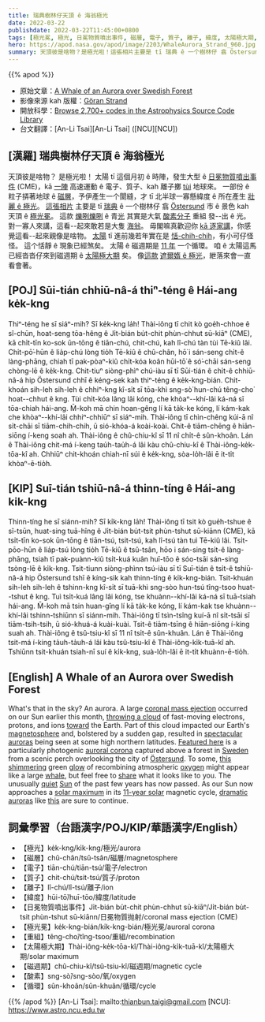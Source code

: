```yaml
---
title: 瑞典樹林仔天頂 ê 海翁極光
date: 2022-03-22
publishdate: 2022-03-22T11:45:00+0800
tags: [極光冕, 極光, 日冕物質噴出事件, 磁層, 電子, 質子, 離子, 緯度, 太陽極大期, 磁週期, 酸素]
hero: https://apod.nasa.gov/apod/image/2203/WhaleAurora_Strand_960.jpg
summary: 天頂彼是啥物？是極光啦！這張相片主要是 tī 瑞典 ê 一个樹林仔 翕 Östersund 市 ê 景色 kah 天頂 ê 極光冕。
---
```


{{% apod %}}

- 原始文章：[A Whale of an Aurora over Swedish Forest](https://apod.nasa.gov/apod/ap220322.html)
- 影像來源 kah 版權：[Göran Strand](https://astrofotografen.se/)
- 開放科學：[Browse 2,700+ codes in the Astrophysics Source Code Library](https://ascl.net/code/all)
- 台文翻譯：[An-Li Tsai][An-Li Tsai] ([NCU][NCU])

## [漢羅] 瑞典樹林仔天頂 ê 海翁極光
天頂彼是啥物？
是極光啦！
太陽 tī 這個月初 ê 時陣，發生大型 ê [日冕物質噴出事件][coronal mass ejection] (CME)，kā [一陣][throwing a cloud] 高速運動 ê 電子、質子、kah 離子擲 [tùi][toward] 地球來。
一部份 ê 粒子挵著地球 ê [磁層][magnetosphere]，予伊產生一个閬縫，才 tī 北半球一寡懸緯度 ê 所在產生 [壯麗 ê 極光][spectacular auroras]。
[這張相片][Featured here] 主要是 tī [瑞典][Sweden] ê 一个樹林仔 翕 [Östersund][Östersund] 市 ê 景色 kah 天頂 ê [極光冕][auroral corona]。
這款 [爍咧爍咧][this shimmering] ê 青[光][glow] 其實是大氣 [酸素分子][oxygen] 重組 發--出 ê 光。
對一寡人來講，這看--起來敢若是大隻 [海翁][whale]。
毋閣嘛真歡迎你 [kā 逐家講][share]，你感覺這看--起來親像是啥物。
[太陽][Sun] tī 進前幾若年實在是 [恬-chih-chih][quiet]，有小可仔怪怪。
這个恬靜 ê 現象已經煞矣。
太陽 ê 磁週期是 [11 年][11-year solar] 一个循環。
咱 ê 太陽這馬已經沓沓仔來到磁週期 ê [太陽極大期][solar maximum] 矣。
像[這款][this] [遮爾媠 ê 極光][dramatic auroras]，紲落來會一直看會著。

## [POJ] Sūi-tián chhiū-nâ-á thiⁿ-téng ê Hái-ang ke̍k-kng
Thiⁿ-téng he sī siáⁿ-mih?
Sī ke̍k-kng la̍h!
Thài-iông tī chit kò goe̍h-chhoe ê sî-chūn, hoat-seng tōa-hêng ê Ji̍t-bián bu̍t-chit phùn-chhut sū-kiāⁿ (CME), kā chi̍t-tīn ko-sok ūn-tōng ê tiān-chú, chit-chú, kah lî-chú tàn tùi Tē-kiû lâi.
Chi̍t-pō͘-hūn ê lia̍p-chú lòng tio̍h Tē-kiû ê chû-chân, hō͘ i sán-seng chi̍t-ê làng-phāng, chiah tī pak-pòaⁿ-kiû chi̍t-kóa koân hūi-tō͘ ê só͘-chāi sán-seng chòng-lē ê ke̍k-kng.
Chit-tiuⁿ siòng-phìⁿ chú-iàu sī tī Sūi-tián ê chi̍t-ê chhiū-nâ-á hip Östersund chhī ê kéng-sek kah thiⁿ-téng ê ke̍k-kng-bián.
Chit-khoán sih-leh sih-leh ê chhiⁿ-kng kî-si̍t sī tōa-khì sng-sò͘ hun-chú têng-cho͘ hoat--chhut ê kng.
Tùi chi̍t-kóa lâng lâi kóng, che khòaⁿ--khí-lâi ká-ná sī tōa-chiah hái-ang.
M̄-koh mā chin hoan-gêng lí kā ta̍k-ke kóng, lí kám-kak che khòaⁿ--khí-lâi chhiⁿ-chhiūⁿ sī siáⁿ-mih.
Thài-iông tī chìn-chêng kúi-ā nî si̍t-chāi sī tiām-chih-chih, ū sió-khóa-á koài-koài.
Chit-ê tiām-chēng ê hiān-siōng í-keng soah ah.
Thài-iông ê chû-chiu-kî sī 11 nî chi̍t-ê sûn-khoân.
Lán ê Thài-iông chit-má í-keng tau̍h-tau̍h-á lâi kàu chû-chiu-kî ê Thài-iông-ke̍k-tōa-kî ah.
Chhiūⁿ chit-khoán chiah-nī súi ê ke̍k-kng, sòa-lo̍h-lâi ē it-ti̍t khòaⁿ-ē-tio̍h.



## [KIP] Suī-tián tshiū-nâ-á thinn-tíng ê Hái-ang ki̍k-kng
Thinn-tíng he sī siánn-mih?
Sī ki̍k-kng la̍h!
Thài-iông tī tsit kò gue̍h-tshue ê sî-tsūn, huat-sing tuā-hîng ê Ji̍t-bián bu̍t-tsit phùn-tshut sū-kiānn (CME), kā tsi̍t-tīn ko-sok ūn-tōng ê tiān-tsú, tsit-tsú, kah lî-tsú tàn tuì Tē-kiû lâi.
Tsi̍t-pōo-hūn ê lia̍p-tsú lòng tio̍h Tē-kiû ê tsû-tsân, hōo i sán-sing tsi̍t-ê làng-phāng, tsiah tī pak-puànn-kiû tsi̍t-kuá kuân huī-tōo ê sóo-tsāi sán-sing tsòng-lē ê ki̍k-kng.
Tsit-tiunn siòng-phìnn tsú-iàu sī tī Suī-tián ê tsi̍t-ê tshiū-nâ-á hip Östersund tshī ê kíng-sik kah thinn-tíng ê ki̍k-kng-bián.
Tsit-khuán sih-leh sih-leh ê tshinn-kng kî-si̍t sī tuā-khì sng-sòo hun-tsú tîng-tsoo huat--tshut ê kng.
Tuì tsi̍t-kuá lâng lâi kóng, tse khuànn--khí-lâi ká-ná sī tuā-tsiah hái-ang.
M̄-koh mā tsin huan-gîng lí kā ta̍k-ke kóng, lí kám-kak tse khuànn--khí-lâi tshinn-tshiūnn sī siánn-mih.
Thài-iông tī tsìn-tsîng kuí-ā nî si̍t-tsāi sī tiām-tsih-tsih, ū sió-khuá-á kuài-kuài.
Tsit-ê tiām-tsīng ê hiān-siōng í-king suah ah.
Thài-iông ê tsû-tsiu-kî sī 11 nî tsi̍t-ê sûn-khuân.
Lán ê Thài-iông tsit-má í-king ta̍uh-ta̍uh-á lâi kàu tsû-tsiu-kî ê Thài-iông-ki̍k-tuā-kî ah.
Tshiūnn tsit-khuán tsiah-nī suí ê ki̍k-kng, suà-lo̍h-lâi ē it-ti̍t khuànn-ē-tio̍h.


## [English] A Whale of an Aurora over Swedish Forest
What's that in the sky?
An aurora.
A large [coronal mass ejection][coronal mass ejection] occurred on our Sun earlier this month, [throwing a cloud][throwing a cloud] of fast-moving electrons, protons, and ions [toward][toward] the Earth.
Part of this cloud impacted our Earth's [magnetosphere][magnetosphere] and, bolstered by a sudden gap, resulted in [spectacular auroras][spectacular auroras] being seen at some high northern latitudes.
[Featured here][Featured here] is a particularly photogenic [auroral corona][auroral corona] captured above a forest in [Sweden][Sweden] from a scenic perch overlooking the city of [Östersund][Östersund].
To some, [this shimmering][this shimmering] green [glow][glow] of recombining atmospheric [oxygen][oxygen] might appear like a large [whale][whale], but feel free to [share][share] what it looks like to you.
The unusually [quiet][quiet] [Sun][Sun] of the past few years has now passed.
As our Sun now approaches a [solar maximum][solar maximum] in its [11-year solar][11-year solar] magnetic cycle, [dramatic auroras][dramatic auroras] like [this][this] are sure to continue.

## 詞彙學習（台語漢字/POJ/KIP/華語漢字/English）
- 【極光】ke̍k-kng/ki̍k-kng/極光/aurora
- 【磁層】chû-chân/tsû-tsân/磁層/magnetosphere
- 【電子】tiān-chú/tiān-tsú/電子/electron
- 【質子】chit-chú/tsit-tsú/質子/proton
- 【離子】lî-chú/lî-tsú/離子/ion
- 【緯度】hūi-tō͘/huī-tōo/緯度/latitude
- 【日冕物質噴出事件】Ji̍t-bián bu̍t-chit phùn-chhut sū-kiāⁿ/Ji̍t-bián bu̍t-tsit phùn-tshut sū-kiānn/日冕物質抛射/coronal mass ejection (CME)
- 【極光冕】ke̍k-kng-bián/ki̍k-kng-bián/極光冕/auroral corona
- 【重組】têng-cho͘/tîng-tsoo/重組/recombination
- 【太陽極大期】Thài-iông-ke̍k-tōa-kî/Thài-iông-ki̍k-tuā-kî/太陽極大期/solar maximum
- 【磁週期】chû-chiu-kî/tsû-tsiu-kî/磁週期/magnetic cycle
- 【酸素】sng-sò͘/sng-sòo/氧/oxygen
- 【循環】sûn-khoân/sûn-khuân/循環/cycle

{{% /apod %}}
[An-Li Tsai]: mailto:thianbun.taigi@gmail.com
[NCU]: https://www.astro.ncu.edu.tw

[copyright]: https://apod.nasa.gov/apod/fap/lib/about_apod.html#srapply

[coronal mass ejection]:https://solarscience.msfc.nasa.gov/CMEs.shtml
[throwing a cloud]:https://twitter.com/erikapal/status/1502105107743133698
[toward]:https://svs.gsfc.nasa.gov/3902
[magnetosphere]:http://en.wikipedia.org/wiki/Magnetosphere
[spectacular auroras]:https://spaceweathergallery.com/aurora_gallery.html
[Featured here]:https://www.instagram.com/p/CbH_N6KtwL_/
[auroral corona]:https://aurora.live/2020/04/aurora-coronas/
[Sweden]:https://en.wikipedia.org/wiki/Sweden
[Östersund]:https://youtu.be/AgFc6_48dV4
[this shimmering]:https://youtu.be/PVLr0Gndyeg
[glow]:https://apod.nasa.gov/apod/ap110328.html
[oxygen]:http://periodic.lanl.gov/8.shtml
[whale]:https://en.wikipedia.org/wiki/Whale
[share]:https://asterisk.apod.com/discuss_apod.php?date=220322
[quiet]:https://apod.nasa.gov/apod/ap191202.html
[Sun]:https://solarsystem.nasa.gov/solar-system/sun/in-depth/
[solar maximum]:https://en.wikipedia.org/wiki/Solar_maximum
[11-year solar]:https://spaceplace.nasa.gov/solar-cycles/en/
[dramatic auroras]:https://allthingslearning.files.wordpress.com/2011/10/dogs_surprised.jpg
[this]:https://apod.nasa.gov/apod/ap190218.html
